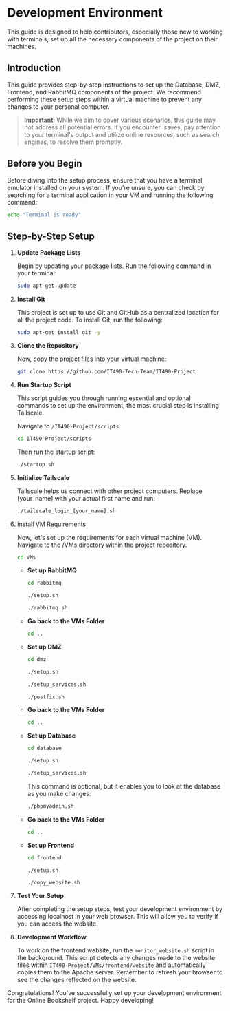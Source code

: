 # Development Environment

This guide is designed to help contributors, especially those new to working with terminals, set up all the necessary components of the project on their machines.

## Introduction

This guide provides step-by-step instructions to set up the Database, DMZ, Frontend, and RabbitMQ components of the project. We recommend performing these setup steps within a virtual machine to prevent any changes to your personal computer.

> **Important**: While we aim to cover various scenarios, this guide may not address all potential errors. If you encounter issues, pay attention to your terminal's output and utilize online resources, such as search engines, to resolve them promptly.

## Before you Begin

Before diving into the setup process, ensure that you have a terminal emulator installed on your system. If you're unsure, you can check by searching for a terminal application in your VM and running the following command:

```bash
echo "Terminal is ready"
```

## Step-by-Step Setup

1. **Update Package Lists**

   Begin by updating your package lists. Run the following command in your terminal:

    ```bash
    sudo apt-get update
    ```

2. **Install Git**
    
    This project is set up to use Git and GitHub as a centralized location for all the project code. To install Git, run the following:

    ```bash
    sudo apt-get install git -y
    ```

3. **Clone the Repository**
   
   Now, copy the project files into your virtual machine:
   
    ```bash
    git clone https://github.com/IT490-Tech-Team/IT490-Project
    ```

4. **Run Startup Script**
   
   This script guides you through running essential and optional commands to set up the environment, the most crucial step is installing Tailscale.
   
   Navigate to `/IT490-Project/scripts`.
   
    ```bash
    cd IT490-Project/scripts
    ```

    Then run the startup script:

    ```bash
    ./startup.sh
    ```

5.  **Initialize Tailscale**

    Tailscale helps us connect with other project computers. Replace [your_name] with your actual first name and run:

    ```bash
    ./tailscale_login_[your_name].sh
    ```

6. install VM Requirements

    Now, let's set up the requirements for each virtual machine (VM). Navigate to the /VMs directory within the project repository.

    ```bash
    cd VMs
    ```

   - **Set up RabbitMQ**
   
        ```bash
        cd rabbitmq
        ```
        ```bash
        ./setup.sh
        ```
        ```bash
        ./rabbitmq.sh
        ```

   - **Go back to the VMs Folder**

        ```bash
        cd ..
        ```

   - **Set up DMZ**

        ```bash
        cd dmz
        ```
        ```bash
        ./setup.sh
        ```
        ```bash
        ./setup_services.sh
        ```
        ```bash
        ./postfix.sh
        ```

   - **Go back to the VMs Folder**
   
        ```bash
        cd ..
        ```

   - **Set up Database**

        ```bash
        cd database
        ```
        ```bash
        ./setup.sh
        ```
        ```bash
        ./setup_services.sh
        ```

        This command is optional, but it enables you to look at the database as you make changes:

        ```bash
        ./phpmyadmin.sh
        ```
   
   - **Go back to the VMs Folder**

        ```bash
        cd ..
        ```

   - **Set up Frontend**
   
        ```bash
        cd frontend
        ```
        ```bash
        ./setup.sh
        ```
        ```bash
        ./copy_website.sh
        ```

7.  **Test Your Setup**

    After completing the setup steps, test your development environment by accessing localhost in your web browser. This will allow you to verify if you can access the website.

8.  **Development Workflow**

    To work on the frontend website, run the `monitor_website.sh` script in the background. This script detects any changes made to the website files within `IT490-Project/VMs/frontend/website` and automatically copies them to the Apache server. Remember to refresh your browser to see the changes reflected on the website.

Congratulations! You've successfully set up your development environment for the Online Bookshelf project. Happy developing!